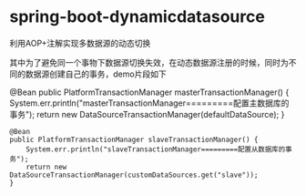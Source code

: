 # spring-boot-dynamicdatasource


利用AOP+注解实现多数据源的动态切换


其中为了避免同一个事物下数据源切换失效，在动态数据源注册的时候，同时为不同的数据源创建自己的事务，demo片段如下

@Bean
	public PlatformTransactionManager masterTransactionManager() {
		System.err.println("masterTransactionManager=========配置主数据库的事务");
		return new DataSourceTransactionManager(defaultDataSource);
	}

	@Bean
	public PlatformTransactionManager slaveTransactionManager() {
		System.err.println("slaveTransactionManager=========配置从数据库的事务");
		return new DataSourceTransactionManager(customDataSources.get("slave"));
	}
